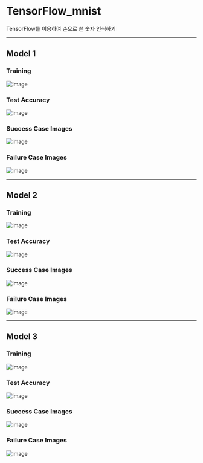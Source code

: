 # TensorFlow_mnist

TensorFlow를 이용하여 손으로 쓴 숫자 인식하기

- - - 
## Model 1
### Training
![image](https://user-images.githubusercontent.com/30318917/83281678-6ae9b180-a213-11ea-8f2a-b1887248e982.png)

### Test Accuracy
![image](https://user-images.githubusercontent.com/30318917/83282601-cec0aa00-a214-11ea-9555-4b67d41234b8.png)

### Success Case Images
![image](https://user-images.githubusercontent.com/30318917/83282665-e304a700-a214-11ea-883c-002624eded03.png)

### Failure Case Images
![image](https://user-images.githubusercontent.com/30318917/83282705-ef88ff80-a214-11ea-94f4-f486782fdb4f.png)

- - - 
## Model 2
### Training
![image](https://user-images.githubusercontent.com/30318917/83283269-e77d8f80-a215-11ea-9544-0e6aa7de26cb.png)

### Test Accuracy
![image](https://user-images.githubusercontent.com/30318917/83283326-02500400-a216-11ea-80d3-5307beb9fbbe.png)

### Success Case Images
![image](https://user-images.githubusercontent.com/30318917/83283396-20b5ff80-a216-11ea-8fd6-5594b45bbf82.png)

### Failure Case Images
![image](https://user-images.githubusercontent.com/30318917/83283432-2dd2ee80-a216-11ea-98a0-05c58f2eab18.png)

- - - 
## Model 3
### Training
![image](https://user-images.githubusercontent.com/30318917/83284768-23b1ef80-a218-11ea-9192-5d3b2828b8f3.png)

### Test Accuracy
![image](https://user-images.githubusercontent.com/30318917/83284805-3298a200-a218-11ea-9605-eb3605385e16.png)

### Success Case Images
![image](https://user-images.githubusercontent.com/30318917/83284855-40e6be00-a218-11ea-8b44-563f7281eb99.png)

### Failure Case Images
![image](https://user-images.githubusercontent.com/30318917/83284891-52c86100-a218-11ea-9b5f-0a08949f5f07.png)

